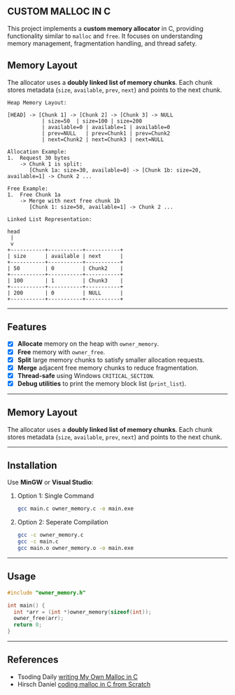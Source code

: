   ## CUSTOM MALLOC IN C

  This project implements a **custom memory allocator** in C,
  providing functionality similar to `malloc` and `free`.
  It focuses on understanding memory management,
  fragmentation handling, and thread safety.

    
  
  ## Memory Layout
  
  The allocator uses a **doubly linked list of memory chunks**.
  Each chunk stores metadata (`size`, `available`, `prev`, `next`)
  and points to the next chunk.

  ```text
  Heap Memory Layout:

  [HEAD] -> [Chunk 1] -> [Chunk 2] -> [Chunk 3] -> NULL
             | size=50  | size=100 | size=200
             | available=0 | available=1 | available=0
             | prev=NULL   | prev=Chunk1 | prev=Chunk2
             | next=Chunk2 | next=Chunk3 | next=NULL

  Allocation Example:
  1.  Request 30 bytes
      -> Chunk 1 is split:
         [Chunk 1a: size=30, available=0] -> [Chunk 1b: size=20, available=1] -> Chunk 2 ...

  Free Example:
  1.  Free Chunk 1a
      -> Merge with next free chunk 1b
         [Chunk 1: size=50, available=1] -> Chunk 2 ...

  Linked List Representation:

  head
   |
   v
  +-----------+-----------+-----------+
  | size      | available | next      |
  +-----------+-----------+-----------+
  | 50        | 0         | Chunk2    |
  +-----------+-----------+-----------+
  | 100       | 1         | Chunk3    |
  +-----------+-----------+-----------+
  | 200       | 0         | NULL      |
  +-----------+-----------+-----------+

  ```
  ---

  ## Features

  - [x] **Allocate** memory on the heap with `owner_memory`.
  - [x] **Free** memory with `owner_free`.
  - [x] **Split** large memory chunks to satisfy smaller allocation requests.
  - [x] **Merge** adjacent free memory chunks to reduce fragmentation.
  - [x] **Thread-safe** using Windows `CRITICAL_SECTION`.
  - [x] **Debug utilities** to print the memory block list (`print_list`).

  ---

  ## Memory Layout

  The allocator uses a **doubly linked list of memory chunks**.
  Each chunk stores metadata (`size`, `available`, `prev`, `next`) and
  points to the next chunk.

  ---

  ## Installation

   Use **MinGW** or **Visual Studio**:
   1. Option 1: Single Command
      ```bash
      gcc main.c owner_memory.c -o main.exe
      ```
    
  2. Option 2: Seperate Compilation
     ```bash
     gcc -c owner_memory.c
     gcc -c main.c
     gcc main.o owner_memory.o -o main.exe 
     ```
  ---
  
  ## Usage

  ```c
  #include "owner_memory.h"

  int main() {
    int *arr = (int *)owner_memory(sizeof(int));
    owner_free(arr);
    return 0;
  }
  ```
  ---
  
  ## References
  
  - Tsoding Daily [writing My Own Malloc in C](https://www.youtube.com/watch?v=sZ8GJ1TiMdk)
  - Hirsch Daniel [coding malloc in C from Scratch](https://youtu.be/_HLAWI84aFA?si=SgK5fVIbkHZxOzxk)
